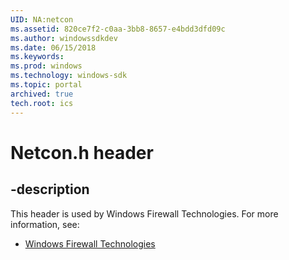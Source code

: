 ```yaml
---
UID: NA:netcon
ms.assetid: 820ce7f2-c0aa-3bb8-8657-e4bdd3dfd09c
ms.author: windowssdkdev
ms.date: 06/15/2018
ms.keywords: 
ms.prod: windows
ms.technology: windows-sdk
ms.topic: portal
archived: true
tech.root: ics
---
```


# Netcon.h header


## -description


This header is used by Windows Firewall Technologies. For more information, see:

- [Windows Firewall Technologies](../_ics/index.md)
